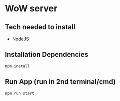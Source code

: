 # WoW server

## Tech needed to install
* NodeJS

## Installation Dependencies

```sh
npm install
```

## Run App (run in 2nd terminal/cmd)
```sh
npm run start
```
